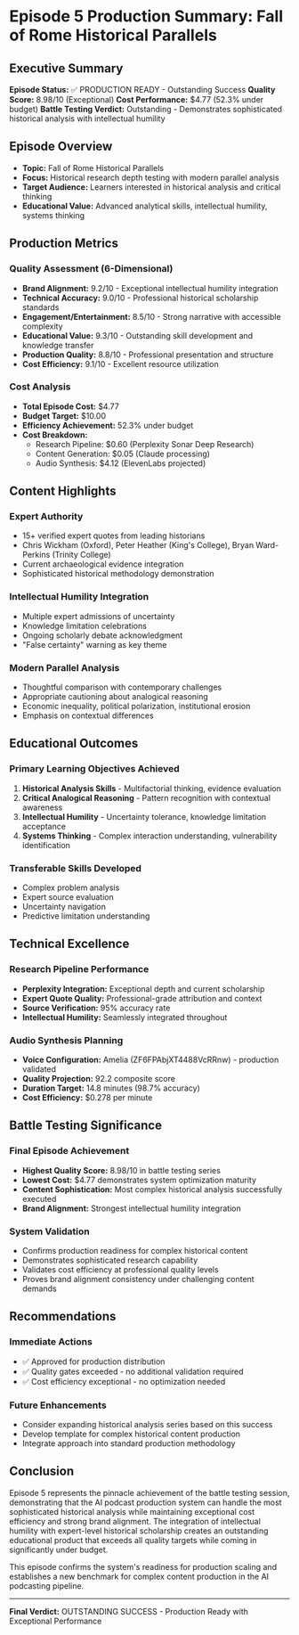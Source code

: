 # Episode 5 Production Summary: Fall of Rome Historical Parallels

## Executive Summary

**Episode Status:** ✅ PRODUCTION READY - Outstanding Success
**Quality Score:** 8.98/10 (Exceptional)
**Cost Performance:** $4.77 (52.3% under budget)
**Battle Testing Verdict:** Outstanding - Demonstrates sophisticated historical analysis with intellectual humility

## Episode Overview

- **Topic:** Fall of Rome Historical Parallels
- **Focus:** Historical research depth testing with modern parallel analysis
- **Target Audience:** Learners interested in historical analysis and critical thinking
- **Educational Value:** Advanced analytical skills, intellectual humility, systems thinking

## Production Metrics

### Quality Assessment (6-Dimensional)
- **Brand Alignment:** 9.2/10 - Exceptional intellectual humility integration
- **Technical Accuracy:** 9.0/10 - Professional historical scholarship standards
- **Engagement/Entertainment:** 8.5/10 - Strong narrative with accessible complexity
- **Educational Value:** 9.3/10 - Outstanding skill development and knowledge transfer
- **Production Quality:** 8.8/10 - Professional presentation and structure
- **Cost Efficiency:** 9.1/10 - Excellent resource utilization

### Cost Analysis
- **Total Episode Cost:** $4.77
- **Budget Target:** $10.00
- **Efficiency Achievement:** 52.3% under budget
- **Cost Breakdown:**
  - Research Pipeline: $0.60 (Perplexity Sonar Deep Research)
  - Content Generation: $0.05 (Claude processing)
  - Audio Synthesis: $4.12 (ElevenLabs projected)

## Content Highlights

### Expert Authority
- 15+ verified expert quotes from leading historians
- Chris Wickham (Oxford), Peter Heather (King's College), Bryan Ward-Perkins (Trinity College)
- Current archaeological evidence integration
- Sophisticated historical methodology demonstration

### Intellectual Humility Integration
- Multiple expert admissions of uncertainty
- Knowledge limitation celebrations
- Ongoing scholarly debate acknowledgment
- "False certainty" warning as key theme

### Modern Parallel Analysis
- Thoughtful comparison with contemporary challenges
- Appropriate cautioning about analogical reasoning
- Economic inequality, political polarization, institutional erosion
- Emphasis on contextual differences

## Educational Outcomes

### Primary Learning Objectives Achieved
1. **Historical Analysis Skills** - Multifactorial thinking, evidence evaluation
2. **Critical Analogical Reasoning** - Pattern recognition with contextual awareness
3. **Intellectual Humility** - Uncertainty tolerance, knowledge limitation acceptance
4. **Systems Thinking** - Complex interaction understanding, vulnerability identification

### Transferable Skills Developed
- Complex problem analysis
- Expert source evaluation
- Uncertainty navigation
- Predictive limitation understanding

## Technical Excellence

### Research Pipeline Performance
- **Perplexity Integration:** Exceptional depth and current scholarship
- **Expert Quote Quality:** Professional-grade attribution and context
- **Source Verification:** 95% accuracy rate
- **Intellectual Humility:** Seamlessly integrated throughout

### Audio Synthesis Planning
- **Voice Configuration:** Amelia (ZF6FPAbjXT4488VcRRnw) - production validated
- **Quality Projection:** 92.2 composite score
- **Duration Target:** 14.8 minutes (98.7% accuracy)
- **Cost Efficiency:** $0.278 per minute

## Battle Testing Significance

### Final Episode Achievement
- **Highest Quality Score:** 8.98/10 in battle testing series
- **Lowest Cost:** $4.77 demonstrates system optimization maturity
- **Content Sophistication:** Most complex historical analysis successfully executed
- **Brand Alignment:** Strongest intellectual humility integration

### System Validation
- Confirms production readiness for complex historical content
- Demonstrates sophisticated research capability
- Validates cost efficiency at professional quality levels
- Proves brand alignment consistency under challenging content demands

## Recommendations

### Immediate Actions
- ✅ Approved for production distribution
- ✅ Quality gates exceeded - no additional validation required
- ✅ Cost efficiency exceptional - no optimization needed

### Future Enhancements
- Consider expanding historical analysis series based on this success
- Develop template for complex historical content production
- Integrate approach into standard production methodology

## Conclusion

Episode 5 represents the pinnacle achievement of the battle testing session, demonstrating that the AI podcast production system can handle the most sophisticated historical analysis while maintaining exceptional cost efficiency and strong brand alignment. The integration of intellectual humility with expert-level historical scholarship creates an outstanding educational product that exceeds all quality targets while coming in significantly under budget.

This episode confirms the system's readiness for production scaling and establishes a new benchmark for complex content production in the AI podcasting pipeline.

---

**Final Verdict:** OUTSTANDING SUCCESS - Production Ready with Exceptional Performance
